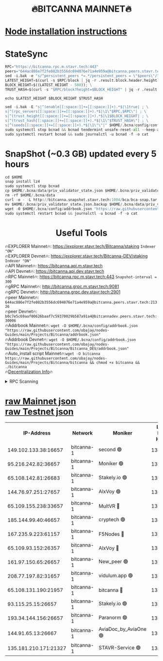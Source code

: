 <h1 align="center"> 🔥BITCANNA MAINNET🔥</h1>


[Node installation instructions](https://github.com/obajay/nodes-Guides/tree/main/Projects/Bitcanna)
=

# StateSync
```python
RPC="https://bitcanna.rpc.m.stavr.tech:443"
peers="644ac886e7f2fe082b3556dc694076e71a4e959a@bitcanna.peers.stavr.tech:21326"
sed -i.bak -e "s/^persistent_peers *=.*/persistent_peers = \"$peers\"/" $HOME/.bcna/config/config.toml
LATEST_HEIGHT=$(curl -s $RPC/block | jq -r .result.block.header.height); \
BLOCK_HEIGHT=$((LATEST_HEIGHT - 500)); \
TRUST_HASH=$(curl -s "$RPC/block?height=$BLOCK_HEIGHT" | jq -r .result.block_id.hash)

echo $LATEST_HEIGHT $BLOCK_HEIGHT $TRUST_HASH

sed -i.bak -E "s|^(enable[[:space:]]+=[[:space:]]+).*$|\1true| ; \
s|^(rpc_servers[[:space:]]+=[[:space:]]+).*$|\1\"$RPC,$RPC\"| ; \
s|^(trust_height[[:space:]]+=[[:space:]]+).*$|\1$BLOCK_HEIGHT| ; \
s|^(trust_hash[[:space:]]+=[[:space:]]+).*$|\1\"$TRUST_HASH\"| ; \
s|^(seeds[[:space:]]+=[[:space:]]+).*$|\1\"\"|" $HOME/.bcna/config/config.toml
sudo systemctl stop bcnad && bcnad tendermint unsafe-reset-all --keep-addr-book
sudo systemctl restart bcnad && sudo journalctl -u bcnad -f -o cat
```
# SnapShot (~0.3 GB) updated every 5 hours
```python
cd $HOME
snap install lz4
sudo systemctl stop bcnad
cp $HOME/.bcna/data/priv_validator_state.json $HOME/.bcna/priv_validator_state.json.backup
rm -rf $HOME/.bcna/data
curl -o - -L http://bitcanna.snapshot.stavr.tech:1004/bca/bca-snap.tar.lz4 | lz4 -c -d - | tar -x -C $HOME/.bcna --strip-components 2
mv $HOME/.bcna/priv_validator_state.json.backup $HOME/.bcna/data/priv_validator_state.json
wget -O $HOME/.bcna/config/addrbook.json "https://raw.githubusercontent.com/obajay/nodes-Guides/main/Projects/Bitcanna/addrbook.json"
sudo systemctl restart bcnad && journalctl -u bcnad -f -o cat
```

 <h1 align="center"> Useful Tools</h1>

🔥EXPLORER Mainnet🔥:    https://explorer.stavr.tech/Bitcanna/staking          `Indexer "ON"` \
🔥EXPLORER Devnet🔥:     https://explorer.stavr.tech/Bitcanna-DEV/staking     `Indexer "ON"` \
🔥API Mainnet🔥:         https://bitcanna.api.m.stavr.tech \
🔥API Devnet🔥:          https://bitcanna.api.dev.stavr.tech \
🔥RPC Mainnet🔥:         https://bitcanna.rpc.m.stavr.tech:443         `Snapshot-interval = 300` \
🔥gRPC Mainnet🔥:        http://bitcanna.grpc.m.stavr.tech:9081 \
🔥gRPC Devnet🔥:         http://bitcanna.grpc.dev.stavr.tech:2901 \
🔥peer Mainnet🔥:        `644ac886e7f2fe082b3556dc694076e71a4e959a@bitcanna.peers.stavr.tech:21326` \
🔥peer Devnet🔥:         `b0c7e5c69aaf00626baaf7c59370029b587a91a4@bitcannadev.peers.stavr.tech:30006` \
🔥Addrbook Mainnet🔥:    ```wget -O $HOME/.bcna/config/addrbook.json "https://raw.githubusercontent.com/obajay/nodes-Guides/main/Projects/Bitcanna/addrbook.json"``` \
🔥Addrbook Devnet🔥:    ```wget -O $HOME/.bcna/config/addrbook.json "https://raw.githubusercontent.com/obajay/nodes-Guides/main/Projects/Bitcanna/Bitcanna_DEV/addrbook.json"``` \
🔥Auto_install script Mainnet🔥:```wget -O bitcanna https://raw.githubusercontent.com/obajay/nodes-Guides/main/Projects/Bitcanna/bitcanna && chmod +x bitcanna && ./bitcanna``` \
🔥[Decentralization Info](https://github.com/obajay/StateSync-snapshots/tree/main/Projects/Bitcanna/Decentralization)🔥


<details>
<summary>RPC Scanning</summary>

<h2 align="center"> We scan nodes in real time every 4 hours. And we provide the final result of RPC endpoints.
We cannot influence the operation of these nodes in any way. </h2>


```python
If Voting Power is higher than 0 --> then the Node is a validator of the network and may be subject to attack and be a potential threat to the chain.
```
```python
We marked such validators with a red symbol
```

</details>

[raw Mainnet json](https://rpc-check.bcam.stavr.tech/bcam/rpc-bcam-result.json) \
[raw Testnet json](https://github.com/obajay/StateSync-snapshots/tree/main/Projects/Bitcanna/Rpc-Check-Testnet)
=



<table><tr><th>IP-Address</th><th>Network</th><th>Moniker</th><th>Latest Block Height</th><th>Earliest Block Height</th><th>Catching Up</th><th>Tx Index</th><th>Voting Power</th><th>Scan Time</th></tr><tr><td>149.102.133.38:16657</td><td>bitcanna-1</td><td>second 🟢</td><td>13050224</td><td>1</td><td>False</td><td>on</td><td>0</td><td>2024-03-17T11:04:52.223079867UTC</td></tr><tr><td>95.216.242.82:36657</td><td>bitcanna-1</td><td>Moniker 🟢</td><td>13050214</td><td>5776907</td><td>False</td><td>on</td><td>0</td><td>2024-03-17T11:03:50.915704877UTC</td></tr><tr><td>65.108.142.81:26683</td><td>bitcanna-1</td><td>Stakely.io 🟢</td><td>13050217</td><td>6152001</td><td>False</td><td>on</td><td>0</td><td>2024-03-17T11:04:14.100441286UTC</td></tr><tr><td>144.76.97.251:27657</td><td>bitcanna-1</td><td>AlxVoy 🟢</td><td>13050222</td><td>8805201</td><td>False</td><td>on</td><td>0</td><td>2024-03-17T11:04:41.692700108UTC</td></tr><tr><td>65.109.155.238:33657</td><td>bitcanna-1</td><td>MultVR 🔴</td><td>13050218</td><td>9933415</td><td>False</td><td>on</td><td>352443</td><td>2024-03-17T11:04:19.562553323UTC</td></tr><tr><td>185.144.99.40:46657</td><td>bitcanna-1</td><td>cryptech 🟢</td><td>13050213</td><td>11528001</td><td>False</td><td>on</td><td>0</td><td>2024-03-17T11:03:46.523730986UTC</td></tr><tr><td>167.235.9.223:61157</td><td>bitcanna-1</td><td>F5Nodes 🔴</td><td>13050219</td><td>12084001</td><td>False</td><td>on</td><td>570</td><td>2024-03-17T11:04:23.852823648UTC</td></tr><tr><td>65.109.93.152:26357</td><td>bitcanna-1</td><td>AlxVoy 🔴</td><td>13050224</td><td>12109301</td><td>False</td><td>on</td><td>1391929</td><td>2024-03-17T11:04:52.763711097UTC</td></tr><tr><td>161.97.150.65:26657</td><td>bitcanna-1</td><td>New_peer 🟢</td><td>13050218</td><td>12254001</td><td>False</td><td>on</td><td>0</td><td>2024-03-17T11:04:14.386225739UTC</td></tr><tr><td>208.77.197.82:31657</td><td>bitcanna-1</td><td>vidulum.app 🟢</td><td>13050218</td><td>12386934</td><td>False</td><td>on</td><td>0</td><td>2024-03-17T11:04:17.154869297UTC</td></tr><tr><td>65.108.131.190:21957</td><td>bitcanna-1</td><td>bitcanna 🔴</td><td>13050220</td><td>12950220</td><td>False</td><td>on</td><td>419928</td><td>2024-03-17T11:04:28.232885273UTC</td></tr><tr><td>93.115.25.15:26657</td><td>bitcanna-1</td><td>Stakely.io 🟢</td><td>13050217</td><td>13004569</td><td>False</td><td>on</td><td>0</td><td>2024-03-17T11:04:09.717979715UTC</td></tr><tr><td>193.34.144.156:26657</td><td>bitcanna-1</td><td>Paranorm 🟢</td><td>13050220</td><td>13042501</td><td>False</td><td>on</td><td>0</td><td>2024-03-17T11:04:30.559958387UTC</td></tr><tr><td>144.91.65.13:26667</td><td>bitcanna-1</td><td>AviaDoc_by_AviaOne 🟢</td><td>13050221</td><td>13042801</td><td>False</td><td>on</td><td>0</td><td>2024-03-17T11:04:37.016840062UTC</td></tr><tr><td>135.181.210.171:21327</td><td>bitcanna-1</td><td>STAVR-Service 🟢</td><td>13050222</td><td>13048201</td><td>False</td><td>on</td><td>0</td><td>2024-03-17T11:04:41.466785769UTC</td></tr></table>
